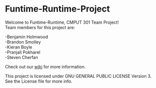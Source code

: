 Funtime-Runtime-Project
=======================

Welcome to Funtime-Runtime, CMPUT 301 Team Project!   
Team members for this project are:

  -Benjamin Holmwood  
  -Brandon Smolley  
  -Kieran Boyle  
  -Pranjali Pokharel  
  -Steven Cherfan  
  
Check out our [wiki](/wiki) for more information.

This project is licensed under GNU GENERAL PUBLIC LICENSE Version 3. See the License file for more info. 
